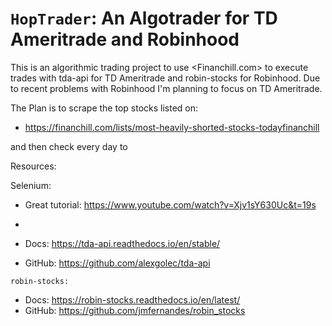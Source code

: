 ``HopTrader``: An Algotrader for TD Ameritrade and Robinhood
========================================
This is an algorithmic trading project to use <Financhill.com> to execute trades with tda-api for TD   Ameritrade and robin-stocks for Robinhood. Due to recent problems with Robinhood I'm planning to focus on TD Ameritrade.

The Plan is to scrape the top stocks listed on:
* https://financhill.com/lists/most-heavily-shorted-stocks-todayfinanchill

and then check every day to



Resources:

Selenium:
* Great tutorial: <https://www.youtube.com/watch?v=Xjv1sY630Uc&t=19s>

* 
    
* Docs: <https://tda-api.readthedocs.io/en/stable/>
* GitHub: <https://github.com/alexgolec/tda-api>

`robin-stocks:`
* Docs: <https://robin-stocks.readthedocs.io/en/latest/>
* GitHub: <https://github.com/jmfernandes/robin_stocks>
